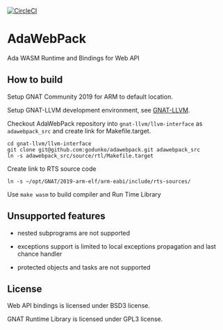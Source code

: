 [![CircleCI](https://circleci.com/gh/godunko/adawebpack.svg?style=svg)](https://circleci.com/gh/godunko/adawebpack)

# AdaWebPack
Ada WASM Runtime and Bindings for Web API

## How to build

Setup GNAT Community 2019 for ARM to default location.

Setup GNAT-LLVM development environment, see
[GNAT-LLVM](https://github.com/AdaCore/gnat-llvm).

Checkout AdaWebPack repository into `gnat-llvm/llvm-interface` as
`adawebpack_src` and create link for Makefile.target.

```
cd gnat-llvm/llvm-interface
git clone git@github.com:godunko/adawebpack.git adawebpack_src
ln -s adawebpack_src/source/rtl/Makefile.target
```

Create link to RTS source code

```
ln -s ~/opt/GNAT/2019-arm-elf/arm-eabi/include/rts-sources/
```

Use `make wasm` to build compiler and Run Time Library

## Unsupported features

 - nested subprograms are not supported

 - exceptions support is limited to local exceptions propagation and last
   chance handler

 - protected objects and tasks are not supported

## License

Web API bindings is licensed under BSD3 license.

GNAT Runtime Library is licensed under GPL3 license.
